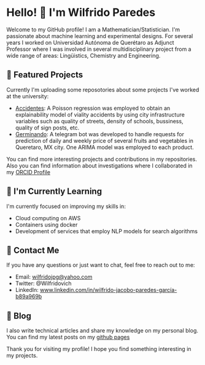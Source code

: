 # Hello! 👋 I'm Wilfrido Paredes

Welcome to my GitHub profile! I am a Mathematician/Statistician. I'm passionate about machine learning and experimental designs. For several years I worked on Universidad Autónoma de Querétaro as Adjunct Professor where I was involved in several multidisciplinary project from a wide range of areas: Lingüistics, Chemistry and Engineering.

## 🔭 Featured Projects

Currently I'm uploading some reposotories about some projects I've worked at the university:

- [Accidentes](https://github.com/wparedes17/accidentes): A Poisson regression was employed to obtain an explainability model of viality accidents by using city infrastructure variables such as quality of streets, density of schools, bussiness, quality of sign posts, etc.
- [Germinando](https://github.com/wparedes17/germinando): A telegram bot was developed to handle requests for prediction of daily and weekly price of several fruits and vegetables in Queretaro, MX city. One ARIMA model was employed to each product.

You can find more interesting projects and contributions in my repositories. Also you can find information about investigations where I collaborated in my [ORCID Profile](https://orcid.org/0000-0001-9740-0358)

## 🌱 I'm Currently Learning

I'm currently focused on improving my skills in:

- Cloud computing on AWS
- Containers using docker
- Development of services that employ NLP models for search algorithms

## 💬 Contact Me

If you have any questions or just want to chat, feel free to reach out to me:

- Email: wilfridojpg@yahoo.com
- Twitter: @Wilfridovich
- LinkedIn: www.linkedin.com/in/wilfrido-jacobo-paredes-garcía-b89a969b

## 📝 Blog

I also write technical articles and share my knowledge on my personal blog. You can find my latest posts on my [github pages](https://wparedes17.github.io)

Thank you for visiting my profile! I hope you find something interesting in my projects.
